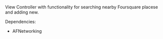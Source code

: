 View Controller with functionality for searching nearby Foursquare placese and adding new.

Dependencies:

- AFNetworking

